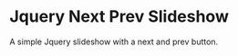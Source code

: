 Jquery Next Prev Slideshow
==========================

A simple Jquery slideshow with a next and prev button.